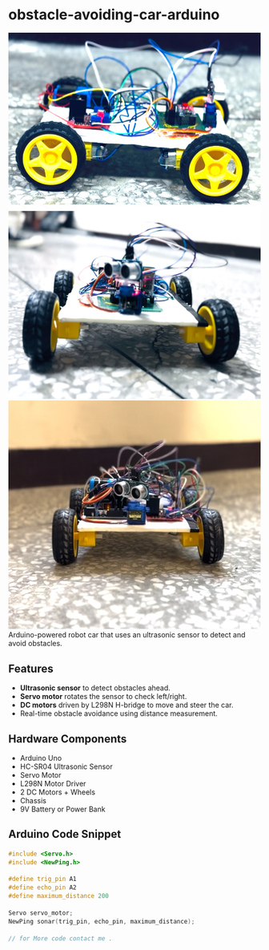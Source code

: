 # obstacle-avoiding-car-arduino
![Obstacle-Avoiding Car](./car.jpg)
![Obstacle-Avoiding Car](./car1.jpg)
![Obstacle-Avoiding Car](./car2.jpg)
Arduino-powered robot car that uses an ultrasonic sensor to detect and avoid obstacles.
## Features
- **Ultrasonic sensor** to detect obstacles ahead.
- **Servo motor** rotates the sensor to check left/right.
- **DC motors** driven by L298N H-bridge to move and steer the car.
- Real-time obstacle avoidance using distance measurement.

## Hardware Components
- Arduino Uno
- HC-SR04 Ultrasonic Sensor
- Servo Motor
- L298N Motor Driver
- 2 DC Motors + Wheels
- Chassis
- 9V Battery or Power Bank

## Arduino Code Snippet
```cpp
#include <Servo.h>
#include <NewPing.h>

#define trig_pin A1
#define echo_pin A2
#define maximum_distance 200

Servo servo_motor;
NewPing sonar(trig_pin, echo_pin, maximum_distance);

// for More code contact me . 
